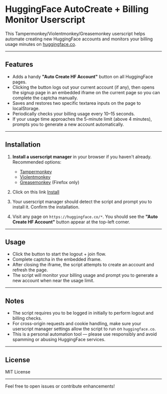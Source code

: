 # HuggingFace AutoCreate + Billing Monitor Userscript

This Tampermonkey/Violentmonkey/Greasemonkey userscript helps automate creating new HuggingFace accounts and monitors your billing usage minutes on [huggingface.co](https://huggingface.co).

---

## Features

- Adds a handy **"Auto Create HF Account"** button on all HuggingFace pages.
- Clicking the button logs out your current account (if any), then opens the signup page in an embedded iframe on the current page so you can complete the captcha manually.
- Saves and restores two specific textarea inputs on the page to localStorage.
- Periodically checks your billing usage every 10–15 seconds.
- If your usage time approaches the 5-minute limit (above 4 minutes), prompts you to generate a new account automatically.

---

## Installation

1. **Install a userscript manager** in your browser if you haven't already. Recommended options:
   - [Tampermonkey](https://www.tampermonkey.net/)
   - [Violentmonkey](https://violentmonkey.github.io/)
   - [Greasemonkey](https://www.greasespot.net/) (Firefox only)

2. Click on this link [Install](https://github.com/madonchik123/HF-AutoCreate/raw/refs/heads/main/HF%20AutoCreate%20+%20Billing%20Monitor-1.1.user.js)

3. Your userscript manager should detect the script and prompt you to install it. Confirm the installation.

4. Visit any page on `https://huggingface.co/*`. You should see the **"Auto Create HF Account"** button appear at the top-left corner.

---

## Usage

- Click the button to start the logout + join flow.
- Complete captcha in the embedded iframe.
- After closing the iframe, the script attempts to create an account and refresh the page.
- The script will monitor your billing usage and prompt you to generate a new account when near the usage limit.

---

## Notes

- The script requires you to be logged in initially to perform logout and billing checks.
- For cross-origin requests and cookie handling, make sure your userscript manager settings allow the script to run on `huggingface.co`.
- This is a personal automation tool — please use responsibly and avoid spamming or abusing HuggingFace services.

---

## License

MIT License

---

Feel free to open issues or contribute enhancements!

